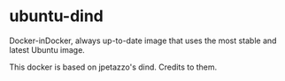 # ubuntu-dind
Docker-inDocker, always up-to-date image that uses the most stable and latest Ubuntu image.

This docker is based on jpetazzo's dind. Credits to them.
